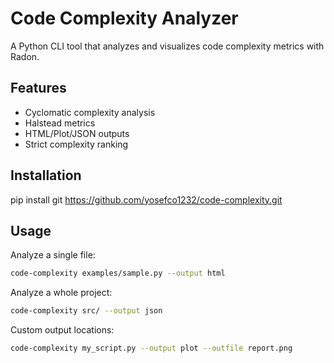 ﻿# Code Complexity Analyzer

A Python CLI tool that analyzes and visualizes code complexity metrics with Radon.

## Features
- Cyclomatic complexity analysis
- Halstead metrics
- HTML/Plot/JSON outputs
- Strict complexity ranking

## Installation

pip install git https://github.com/yosefco1232/code-complexity.git

## Usage

Analyze a single file:
```bash
code-complexity examples/sample.py --output html
```

Analyze a whole project:
```bash
code-complexity src/ --output json
```

Custom output locations:
```bash
code-complexity my_script.py --output plot --outfile report.png
```
